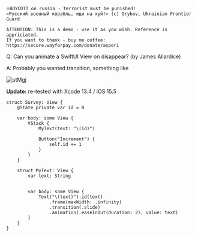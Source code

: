 ```
🔥BOYCOTT on russia - terrorist must be punished!
«Русский военный корабль, иди на хуй!» (c) Grybov, Ukrainian Frontier Guard

ATTENTION: This is a demo - use it as you wish. Reference is appriciated.
If you want to thank - buy me coffee: https://secure.wayforpay.com/donate/asperi
```

Q: Can you animate a SwiftUI View on disappear? (by James Allardice)

A: Probably you wanted transition, something like

![utMgj](https://user-images.githubusercontent.com/62171579/176427162-aa70c290-79d6-4716-a390-da0590459e23.gif)

**Update:** re-tested with Xcode 13.4 / iOS 15.5

```
struct Survey: View {
	@State private var id = 0

	var body: some View {
		VStack {
			MyText(text: "\(id)")

			Button("Increment") {
				self.id += 1
			}
		}
	}

	struct MyText: View {
		var text: String


		var body: some View {
			Text("\(text)").id(text)
				.frame(maxWidth: .infinity)
				.transition(.slide)
				.animation(.easeInOut(duration: 2), value: text)
		}
	}
}
```
